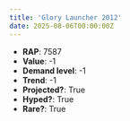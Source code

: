 ```yaml
---
title: 'Glory Launcher 2012'
date: 2025-08-06T00:00:00Z
---
```

- **RAP**: 7587
- **Value**: -1
- **Demand level**: -1
- **Trend**: -1
- **Projected?**: True
- **Hyped?**: True
- **Rare?**: True
